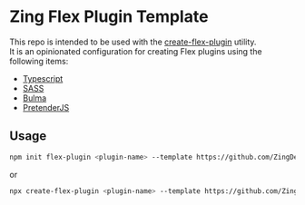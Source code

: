 # Zing Flex Plugin Template

This repo is intended to be used with the [create-flex-plugin](https://www.npmjs.com/package/create-flex-plugin) utility.  
It is an opinionated configuration for creating Flex plugins using the following items:

-   [Typescript](https://www.typescriptlang.org/)
-   [SASS](https://sass-lang.com/)
-   [Bulma](https://bulma.io/)
-   [PretenderJS](https://github.com/pretenderjs/pretender)

## Usage

```sh
npm init flex-plugin <plugin-name> --template https://github.com/ZingDevLimited/zing-flex-plugin-template/tree/1.0.4
```

or

```sh
npx create-flex-plugin <plugin-name> --template https://github.com/ZingDevLimited/zing-flex-plugin-template/tree/1.0.4
```
